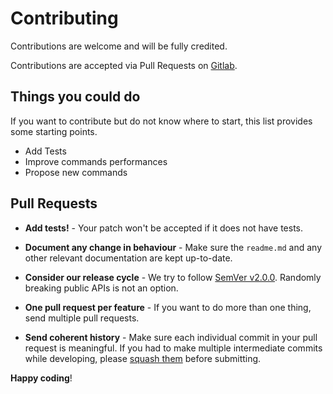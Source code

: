 # Contributing

Contributions are welcome and will be fully credited.

Contributions are accepted via Pull Requests on [Gitlab](https://gitlab.com/ludo237/laravel-logs-manager).

## Things you could do

If you want to contribute but do not know where to start, this list provides some starting points.

- Add Tests
- Improve commands performances
- Propose new commands

## Pull Requests

- **Add tests!** - Your patch won't be accepted if it does not have tests.

- **Document any change in behaviour** - Make sure the `readme.md` and any other relevant documentation are kept up-to-date.

- **Consider our release cycle** - We try to follow [SemVer v2.0.0](http://semver.org/). Randomly breaking public APIs is not an option.

- **One pull request per feature** - If you want to do more than one thing, send multiple pull requests.

- **Send coherent history** - Make sure each individual commit in your pull request is meaningful. If you had to make multiple intermediate commits while developing, please [squash them](http://www.git-scm.com/book/en/v2/Git-Tools-Rewriting-History#Changing-Multiple-Commit-Messages) before submitting.

**Happy coding**!
